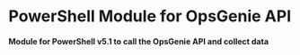 # PowerShell Module for OpsGenie API

#### Module for PowerShell v5.1 to call the OpsGenie API and collect data